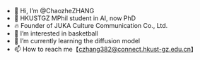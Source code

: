 - 👋 Hi, I’m @ChaozheZHANG
- 🏫 HKUSTGZ MPhil student in AI, now PhD 
- 🔥 Founder of JUKA Culture Communication Co., Ltd.
- 👀 I’m interested in basketball
- 🌱 I’m currently learning the diffusion model
- 📫 How to reach me【czhang382@connect.hkust-gz.edu.cn】

<!---
ChaozheZHANG/ChaozheZHANG is a ✨ special ✨ repository because its `README.md` (this file) appears on your GitHub profile.
You can click the Preview link to take a look at your changes.
--->

